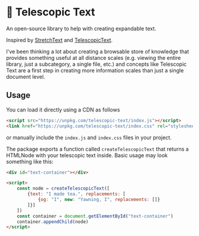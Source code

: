 # 🔭 Telescopic Text

An open-source library to help with creating expandable text. 

Inspired by [StretchText](https://en.wikipedia.org/wiki/StretchText) and [TelescopicText](https://www.telescopictext.org/text/KPx0nlXlKTciC).

I've been thinking a lot about creating a browsable store of knowledge that provides something useful at all distance scales
(e.g. viewing the entire library, just a subcategory, a single file, etc.) and concepts like Telescopic Text are a first step
in creating more information scales than just a single document level.

## Usage
You can load it directly using a CDN as follows

```html
<script src="https://unpkg.com/telescopic-text/index.js"></script>
<link href="https://unpkg.com/telescopic-text/index.css" rel="stylesheet">
```

or manually include the `index.js` and `index.css` files in your project.

The package exports a function called `createTelescopicText` that returns a HTMLNode with your telescopic text inside.
Basic usage may look something like this:

```html
<div id="text-container"></div>

<script>
    const node = createTelescopicText([
        {text: "I made tea.", replacements: [
            {og: "I", new: "Yawning, I", replacements: []}
        ]}]
    ])
    const container = document.getElementById("text-container")
    container.appendChild(node)
</script>
```